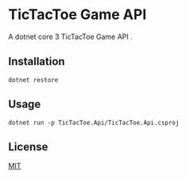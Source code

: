 # TicTacToe Game API

A dotnet core 3 TicTacToe Game API .

## Installation

```dotnet restore```


## Usage


```dotnet run -p TicTacToe.Api/TicTacToe.Api.csproj```


## License
[MIT](https://choosealicense.com/licenses/mit/)